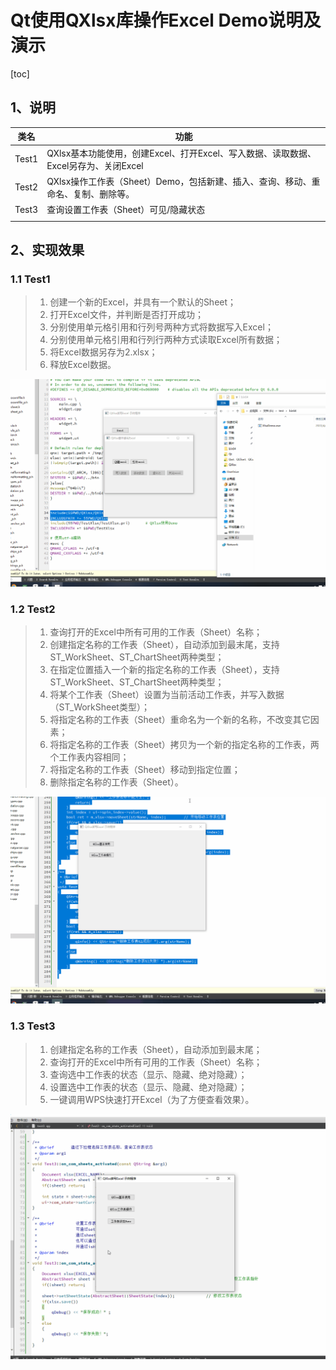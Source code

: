 # Qt使用QXlsx库操作Excel Demo说明及演示

[toc]



## 1、说明

| 类名  | 功能                                                         |
| ----- | ------------------------------------------------------------ |
| Test1 | QXlsx基本功能使用，创建Excel、打开Excel、写入数据、读取数据、Excel另存为、关闭Excel |
| Test2 | QXlsx操作工作表（Sheet）Demo，包括新建、插入、查询、移动、重命名、复制、删除等。 |
| Test3 | 查询设置工作表（Sheet）可见/隐藏状态                         |
|       |                                                              |



## 2、实现效果

### 1.1 Test1

> 1. 创建一个新的Excel，并具有一个默认的Sheet；
> 2. 打开Excel文件，并判断是否打开成功；
> 3. 分别使用单元格引用和行列号两种方式将数据写入Excel；
> 4. 分别使用单元格引用和行列行两种方式读取Excel所有数据；
> 5. 将Excel数据另存为2.xlsx；
> 6. 释放Excel数据。

![qxlsx1](XlsxDemo.assets/qxlsx1.gif)

### 1.2 Test2

> 1. 查询打开的Excel中所有可用的工作表（Sheet）名称；
> 2. 创建指定名称的工作表（Sheet），自动添加到最末尾，支持ST_WorkSheet、ST_ChartSheet两种类型；
> 3. 在指定位置插入一个新的指定名称的工作表（Sheet），支持ST_WorkSheet、ST_ChartSheet两种类型；
> 4. 将某个工作表（Sheet）设置为当前活动工作表，并写入数据（ST_WorkSheet类型）；
> 5. 将指定名称的工作表（Sheet）重命名为一个新的名称，不改变其它因素；
> 6. 将指定名称的工作表（Sheet）拷贝为一个新的指定名称的工作表，两个工作表内容相同；
> 7. 将指定名称的工作表（Sheet）移动到指定位置；
> 8. 删除指定名称的工作表（Sheet）。
> 

![sheet](XlsxDemo.assets/sheet.gif)

### 1.3 Test3

> 1. 创建指定名称的工作表（Sheet），自动添加到最末尾；
> 2. 查询打开的Excel中所有可用的工作表（Sheet）名称；
> 3. 查询选中工作表的状态（显示、隐藏、绝对隐藏）；
> 4. 设置选中工作表的状态（显示、隐藏、绝对隐藏）；
> 5. 一键调用WPS快速打开Excel（为了方便查看效果）。

![state](XlsxDemo.assets/state.gif)
